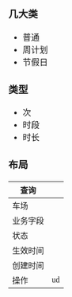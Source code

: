 <span  style="font-family: Simsun,serif; font-size: 17px; ">

### 几大类

- 普通
- 周计划
- 节假日

### 类型

- 次
- 时段
- 时长

### 布局

| 查询   |    |
|------|----|
| 车场   |    |
| 业务字段 |    |
| 状态   |    |
| 生效时间 |    |
| 创建时间 |    |
| 操作   | ud |

</span>